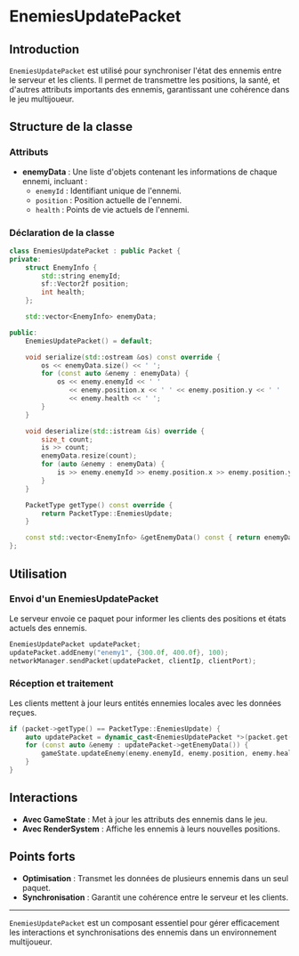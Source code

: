# EnemiesUpdatePacket

## Introduction

`EnemiesUpdatePacket` est utilisé pour synchroniser l'état des ennemis entre le serveur et les clients. Il permet de transmettre les positions, la santé, et d'autres attributs importants des ennemis, garantissant une cohérence dans le jeu multijoueur.

## Structure de la classe

### Attributs

- **enemyData** : Une liste d'objets contenant les informations de chaque ennemi, incluant :
  - `enemyId` : Identifiant unique de l'ennemi.
  - `position` : Position actuelle de l'ennemi.
  - `health` : Points de vie actuels de l'ennemi.

### Déclaration de la classe

```cpp
class EnemiesUpdatePacket : public Packet {
private:
    struct EnemyInfo {
        std::string enemyId;
        sf::Vector2f position;
        int health;
    };

    std::vector<EnemyInfo> enemyData;

public:
    EnemiesUpdatePacket() = default;

    void serialize(std::ostream &os) const override {
        os << enemyData.size() << ' ';
        for (const auto &enemy : enemyData) {
            os << enemy.enemyId << ' '
               << enemy.position.x << ' ' << enemy.position.y << ' '
               << enemy.health << ' ';
        }
    }

    void deserialize(std::istream &is) override {
        size_t count;
        is >> count;
        enemyData.resize(count);
        for (auto &enemy : enemyData) {
            is >> enemy.enemyId >> enemy.position.x >> enemy.position.y >> enemy.health;
        }
    }

    PacketType getType() const override {
        return PacketType::EnemiesUpdate;
    }

    const std::vector<EnemyInfo> &getEnemyData() const { return enemyData; }
};
```

## Utilisation

### Envoi d'un EnemiesUpdatePacket

Le serveur envoie ce paquet pour informer les clients des positions et états actuels des ennemis.

```cpp
EnemiesUpdatePacket updatePacket;
updatePacket.addEnemy("enemy1", {300.0f, 400.0f}, 100);
networkManager.sendPacket(updatePacket, clientIp, clientPort);
```

### Réception et traitement

Les clients mettent à jour leurs entités ennemies locales avec les données reçues.

```cpp
if (packet->getType() == PacketType::EnemiesUpdate) {
    auto updatePacket = dynamic_cast<EnemiesUpdatePacket *>(packet.get());
    for (const auto &enemy : updatePacket->getEnemyData()) {
        gameState.updateEnemy(enemy.enemyId, enemy.position, enemy.health);
    }
}
```

## Interactions

- **Avec GameState** : Met à jour les attributs des ennemis dans le jeu.
- **Avec RenderSystem** : Affiche les ennemis à leurs nouvelles positions.

## Points forts

- **Optimisation** : Transmet les données de plusieurs ennemis dans un seul paquet.
- **Synchronisation** : Garantit une cohérence entre le serveur et les clients.

---

`EnemiesUpdatePacket` est un composant essentiel pour gérer efficacement les interactions et synchronisations des ennemis dans un environnement multijoueur.

